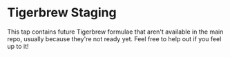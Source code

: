 Tigerbrew Staging
=================

This tap contains future Tigerbrew formulae that aren't available in the main repo, usually because they're not ready yet. Feel free to help out if you feel up to it!
